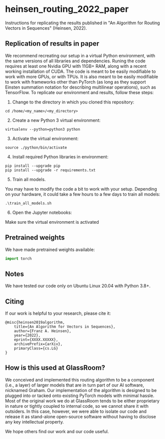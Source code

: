 # heinsen_routing_2022_paper

Instructions for replicating the results published in "An Algorithm for Routing Vectors in Sequences" (Heinsen, 2022).


## Replication of results in paper

We recommend recreating our setup in a virtual Python environment, with the same versions of all libraries and dependencies. Runing the code requires at least one Nvidia GPU with 11GB+ RAM, along with a recent working installation of CUDA. The code is meant to be easily modifiable to work with more GPUs, or with TPUs. It is also meant to be easily modifiable to work with frameworks other than PyTorch (as long as they support Einsten summation notation for describing multilinear operations), such as TensorFlow. To replicate our environment and results, follow these steps:

1. Change to the directory in which you cloned this repository:

```
cd /home/<my_name>/<my_directory>
```

2. Create a new Python 3 virtual environment:

```
virtualenv --python=python3 python
```

3. Activate the virtual environment:

```
source ./python/bin/activate
```

4. Install required Python libraries in environment:

```
pip install --upgrade pip
pip install --upgrade -r requirements.txt
```

5. Train all models.

You may have to modify the code a bit to work with your setup. Depending on your hardware, it could take a few hours to a few days to train all models:

```
.\train_all_models.sh
```

6. Open the Jupyter notebooks:

Make sure the virtual environment is activated


## Pretrained weights

We have made pretrained weights available:

```python
import torch
```


## Notes

We have tested our code only on Ubuntu Linux 20.04 with Python 3.8+.


## Citing

If our work is helpful to your research, please cite it:

```
@misc{heinsen2019algorithm,
    title={An Algorithm for Vectors in Sequences},
    author={Franz A. Heinsen},
    year={2022},
    eprint={XXXX.XXXXX},
    archivePrefix={arXiv},
    primaryClass={cs.LG}
}
```

## How is this used at GlassRoom?

We conceived and implemented this routing algorithm to be a component (i.e., a layer) of larger models that are in turn part of our AI software, nicknamed Graham. Our implementation of the algorithm is designed to be plugged into or tacked onto existing PyTorch models with minimal hassle. Most of the original work we do at GlassRoom tends to be either proprietary in nature or tightly coupled to internal code, so we cannot share it with outsiders. In this case, however, we were able to isolate our code and release it as stand-alone open-source software without having to disclose any key intellectual property.

We hope others find our work and our code useful.
